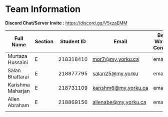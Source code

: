 # Team Information


**Discord Chat/Server Invite :** https://discord.gg/V5xzaEMM

| Full Name        | Section    | Student ID  | Email              | Best Way to Contact | Discord Username  |
|------------------|------------|-------------|--------------------|---------------------|-------------------|
|Murtaza Hussaini  |    E       |218318410    |  mor7@my.yorku.ca  |        email        |  murtazahussain   |
|Salan Bhattarai   |    E       |218877795    |salan25@my.yorku    |        email        |  salan2131        |
|Karishma Maharjan |    E       |218731109    |karishm6@my.yorku.ca|        email        |  karishma0166     |
|Allen Abraham     |    E       |218869156    |allenabe@my.yorku.ca|        email        |  rockstar_wf      |
|                  |            |             |                    |                     |                   |

